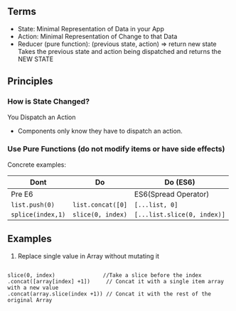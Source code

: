 
## Terms
- State: Minimal Representation of Data in your App
- Action: Minimal Representation of Change to that Data
- Reducer (pure function): (previous state, action) => return new state
Takes the previous state and action being dispatched and returns the NEW STATE

## Principles

### How is State Changed? 
You Dispatch an Action

- Components only know they have to dispatch an action. 

### Use Pure Functions (do not modify items or have side effects)
Concrete examples: 


| Dont                   | Do                   |     Do (ES6)                    | 
| ---------------------- |:--------------------:|---------------------------------|
| Pre E6                 |                      |    ES6(Spread Operator)         |
| ```list.push(0)```     | ```list.concat([0]```| ```[...list, 0]```              |
| ```splice(index,1)```  | ```slice(0, index)```| ```[...list.slice(0, index)]``` |  



## Examples

1) Replace single value in Array without mutating it  
  ```
  
  slice(0, index)               //Take a slice before the index
  .concat([array[index] +1])     // Concat it with a single item array with a new value
  .concat(array.slice(index +1)) // Concat it with the rest of the original Array

  ```
